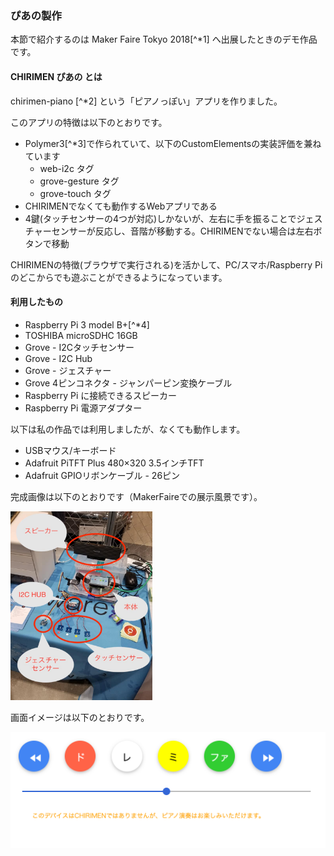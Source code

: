 ### ぴあの製作

本節で紹介するのは Maker Faire Tokyo 2018[^*1] へ出展したときのデモ作品です。

#### CHIRIMEN ぴあの とは

chirimen-piano [^*2] という「ピアノっぽい」アプリを作りました。

このアプリの特徴は以下のとおりです。

- Polymer3[^*3]で作られていて、以下のCustomElementsの実装評価を兼ねています
    - web-i2c タグ
    - grove-gesture タグ
    - grove-touch タグ
- CHIRIMENでなくても動作するWebアプリである
- 4鍵(タッチセンサーの4つが対応)しかないが、左右に手を振ることでジェスチャーセンサーが反応し、音階が移動する。CHIRIMENでない場合は左右ボタンで移動

CHIRIMENの特徴(ブラウザで実行される)を活かして、PC/スマホ/Raspberry Piのどこからでも遊ぶことができるようになっています。

#### 利用したもの

- Raspberry Pi 3 model B+[^*4]
- TOSHIBA microSDHC 16GB
- Grove - I2Cタッチセンサー
- Grove - I2C Hub
- Grove - ジェスチャー
- Grove 4ピンコネクタ - ジャンパーピン変換ケーブル
- Raspberry Pi に接続できるスピーカー
- Raspberry Pi 電源アダプター

以下は私の作品では利用しましたが、なくても動作します。

- USBマウス/キーボード
- Adafruit PiTFT Plus 480×320 3.5インチTFT
- Adafruit GPIOリボンケーブル - 26ピン

完成画像は以下のとおりです（MakerFaireでの展示風景です）。

<img src="./images/chirimen-piano.jpg" width="45%">

画面イメージは以下のとおりです。

![](./images/screenshot.png)

